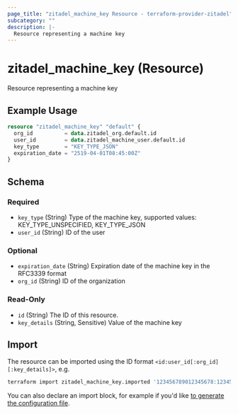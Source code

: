 ```yaml
---
page_title: "zitadel_machine_key Resource - terraform-provider-zitadel"
subcategory: ""
description: |-
  Resource representing a machine key
---
```


# zitadel_machine_key (Resource)

Resource representing a machine key

## Example Usage

```terraform
resource "zitadel_machine_key" "default" {
  org_id          = data.zitadel_org.default.id
  user_id         = data.zitadel_machine_user.default.id
  key_type        = "KEY_TYPE_JSON"
  expiration_date = "2519-04-01T08:45:00Z"
}
```

<!-- schema generated by tfplugindocs -->
## Schema

### Required

- `key_type` (String) Type of the machine key, supported values: KEY_TYPE_UNSPECIFIED, KEY_TYPE_JSON
- `user_id` (String) ID of the user

### Optional

- `expiration_date` (String) Expiration date of the machine key in the RFC3339 format
- `org_id` (String) ID of the organization

### Read-Only

- `id` (String) The ID of this resource.
- `key_details` (String, Sensitive) Value of the machine key

## Import

The resource can be imported using the ID format `<id:user_id[:org_id][:key_details]>`, e.g.

```bash
terraform import zitadel_machine_key.imported '123456789012345678:123456789012345678:123456789012345678:{"type":"serviceaccount","keyId":"123456789012345678","key":"-----BEGIN RSA PRIVATE KEY-----\nMIIEpQ...-----END RSA PRIVATE KEY-----\n","userId":"123456789012345678"}'
```

You can also declare an import block, for example if you'd like [to generate the configuration file](https://developer.hashicorp.com/terraform/language/import/generating-configuration).
